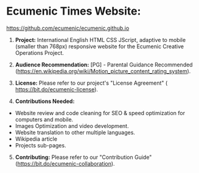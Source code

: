 # Ecumenic Times Website: 
https://github.com/ecumenic/ecumenic.github.io

1. **Project:** International English HTML CSS JScript, adaptive to mobile (smaller than 768px) responsive website for the Ecumenic Creative Operations Project.

2. **Audience Recommendation:** [PG] - Parental Guidance Recommended (https://en.wikipedia.org/wiki/Motion_picture_content_rating_system).

3. **License:** Please refer to our project's "License Agreement" (
https://bit.do/ecumenic-license).

4. **Contributions Needed:**
- Website review and code cleaning for SEO & speed optimization for computers and mobile.
- Images Optimization and video development.
- Website translation to other multiple languages.
- Wikipedia article
- Projects sub-pages.

5. **Contributing:** Please refer to our "Contribution Guide" (https://bit.do/ecumenic-collaboration).
